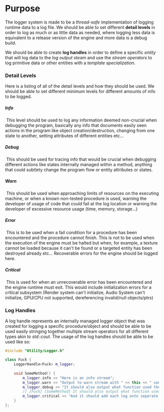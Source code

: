 # Purpose

The logger system is made to be a *thread-safe* implementation of logging runtime data to a log file. We should be able to set different **detail levels** in order to log as much or as little data as needed, where logging less data is equivalent to a release version of the engine and more data is a debug build.

We should be able to create **log handles** in order to define a specific *entity* that will log data to the *log output steam* and use the *stream operators* to log primitive data or other entities with a *template specialization*. 

### Detail Levels

Here is a listing of all of the detail levels and how they should be used. We should be able to set different minimum levels for different amounts of info to be logged.

##### Info

​	This level should be used to log any information deemed non-crucial when debugging the program, basically any info that documents easily seen actions in the program like object creation/destruction, changing from one state to another, setting attributes of different entities etc...

##### Debug

​	This should be used for tracing info that would be crucial when debugging different actions like states internally managed within a method, anything that could subtlety change the program flow or entity attributes or states.

##### Warn

​	This should be used when approaching limits of resources on the executing machine, or when a known non-tested procedure is used, warning the developer of usage of code that could fail at the log location or warning the developer of excessive resource usage (time, memory, storage...)

##### Error

​	This is to be used when a fail condition for a procedure has been encountered and the procedure cannot finish. This is not to be used when the execution of the engine must be halted but when, for example, a texture cannot be loaded because it can't be found or a targeted entity has been destroyed already etc... Recoverable errors for the engine should be logged here.

##### Critical

​	This is used for when an unrecoverable error has been encountered and the engine runtime must exit. This would include initialization errors for a critical subsystem (Render system can't initialize, Audio System can't initialize, GPU/CPU not supported, dereferencing invalid/null objects/ptrs)

### Log Handles

A log handle represents an internally managed logger object that was created for logging a specific procedure/object and should be able to be used easily stringing together multiple stream operators for all different types akin to *std::cout*. The usage of the log handles should be able to be used like so:

```c++
#include "Utility/Logger.h"

class Fuck {
    LoggerHandle<Fuck> m_logger;
  
  	void SomeMethod() {
        m_logger.info << "Here is an info stream";
      	m_logger.warn << "Output to warn stream with " << this << " some object too";
      	m_logger.debug << "It should also output what function used the logger too like this:";
        // [Fuck] [SomeMethod] It should also output what function used the logger too like this:
      	m_logger.critical << "And it should add each log onto seperate lines!";
    }
};
```

